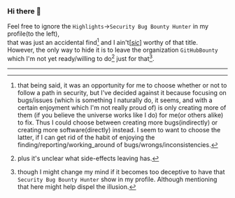 ### Hi there 👋

Feel free to ignore the `Highlights`->`Security Bug Bounty Hunter` in my profile(to the left),  
that was just an accidental find[^3] and I ain't[[*sic*](https://en.wikipedia.org/wiki/Sic)] worthy of that title.  
However, the only way to hide it is to leave the organization `GitHubBounty` which I'm not yet ready/willing to do[^1] just for that[^2].
  

<!--
**correabuscar/correabuscar** is a ✨ _special_ ✨ repository because its `README.md` (this file) appears on your GitHub profile.

Here are some ideas to get you started:

- 🔭 I’m currently working on ...
- 🌱 I’m currently learning ...
- 👯 I’m looking to collaborate on ...
- 🤔 I’m looking for help with ...
- 💬 Ask me about ...
- 📫 How to reach me: ...
- 😄 Pronouns: ...
- ⚡ Fun fact: ...
-->

---


<!-- Total commits: 2 ?! this clearly doesn't work all of the time, commenting out then
<div align="center">


[![correabuscar's GitHub stats](https://github-readme-stats.vercel.app/api?username=correabuscar&show_icons=true&theme=github_dark&include_all_commits=true&count_private=true&hide_rank=true)](https://github.com/anuraghazra/github-readme-stats)
[![Top Langs](https://github-readme-stats.vercel.app/api/top-langs/?username=correabuscar&layout=compact&theme=github_dark&langs_count=10)](https://github.com/anuraghazra/github-readme-stats)


</div>
-->

[^1]: plus it's unclear what side-effects leaving has.
[^2]: though I might change my mind if it becomes too deceptive to have that `Security Bug Bounty Hunter` show in my profile. Although mentioning that here might help dispel the illusion.
[^3]: that being said, it was an opportunity for me to choose whether or not to follow a path in security, but I've decided against it because focusing on bugs/issues (which is something I naturally do, it seems, and with a certain enjoyment which I'm not really proud of) is only creating more of them (if you believe the universe works like I do) for me(or others alike) to fix. Thus I could choose between creating more bugs(indirectly) or creating more software(directly) instead. I seem to want to choose the latter, if I can get rid of the habit of enjoying the finding/reporting/working_around of bugs/wrongs/inconsistencies.
